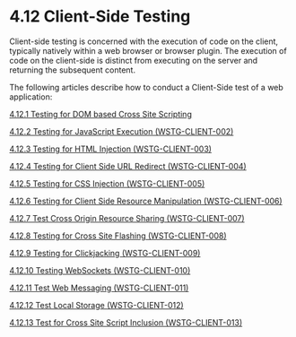 # 4.12 Client-Side Testing

Client-side testing is concerned with the execution of code on the client, typically natively within a web browser or browser plugin. The execution of code on the client-side is distinct from executing on the server and returning the subsequent content.

The following articles describe how to conduct a Client-Side test of a web application:

[4.12.1 Testing for DOM based Cross Site Scripting](4.12.1_Testing_for_DOM-based_Cross_Site_Scripting.md)

[4.12.2 Testing for JavaScript Execution (WSTG-CLIENT-002)](4.12.2_Testing_for_JavaScript_Execution_WSTG-CLIENT-002.md)

[4.12.3 Testing for HTML Injection (WSTG-CLIENT-003)](4.12.3_Testing_for_HTML_Injection_WSTG-CLIENT-003.md)

[4.12.4 Testing for Client Side URL Redirect (WSTG-CLIENT-004)](4.12.4_Testing_for_Client_Side_URL_Redirect_WSTG-CLIENT-004.md)

[4.12.5 Testing for CSS Injection (WSTG-CLIENT-005)](4.12.5_Testing_for_CSS_Injection_WSTG-CLIENT-005.md)

[4.12.6 Testing for Client Side Resource Manipulation (WSTG-CLIENT-006)](4.12.6_Testing_for_Client_Side_Resource_Manipulation_WSTG-CLIENT-006.md)

[4.12.7 Test Cross Origin Resource Sharing (WSTG-CLIENT-007)](4.12.7_Testing_Cross_Origin_Resource_Sharing_WSTG-CLIENT-007.md)

[4.12.8 Testing for Cross Site Flashing (WSTG-CLIENT-008)](4.12.8_Testing_for_Cross_Site_Flashing_WSTG-CLIENT-008.md)

[4.12.9 Testing for Clickjacking (WSTG-CLIENT-009)](4.12.9_Testing_for_Clickjacking_WSTG-CLIENT-009.md)

[4.12.10 Testing WebSockets (WSTG-CLIENT-010)](4.12.10_Testing_WebSockets_WSTG-CLIENT-010.md)

[4.12.11 Test Web Messaging (WSTG-CLIENT-011)](4.12.11_Testing_Web_Messaging_WSTG-CLIENT-011.md)

[4.12.12 Test Local Storage (WSTG-CLIENT-012)](4.12.12_Testing_Web_Storage_WSTG-CLIENT-012.md)

[4.12.13 Test for Cross Site Script Inclusion (WSTG-CLIENT-013)](4.12.13_Testing_for_Cross_Site_Script_Inclusion_WSTG-CLIENT-013.md)
